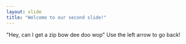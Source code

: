 ```yaml
---
layout: slide
title: "Welcome to our second slide!"
---
```

"Hey, can I get a zip bow dee doo wop"
Use the left arrow to go back!

